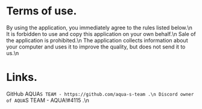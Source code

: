# Terms of use.
By using the application, you immediately agree to the rules listed below.\n
It is forbidden to use and copy this application on your own behalf.\n
Sale of the application is prohibited.\n
The application collects information about your computer and uses it to improve the quality, but does not send it to us.\n

# Links.
GitHub AQUA`S TEAM - https://github.com/aqua-s-team .\n
Discord owner of AQUA`S TEAM - AQUA!#4115 .\n
